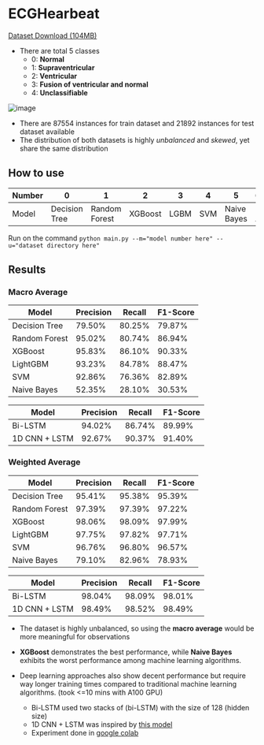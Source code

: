 # ECGHearbeat

[Dataset Download (104MB)](https://www.kaggle.com/datasets/shayanfazeli/heartbeat/download?datasetVersionNumber=1)

- There are total 5 classes
  - 0: **Normal**
  - 1: **Supraventricular**
  - 2: **Ventricular**
  - 3: **Fusion of ventricular and normal**
  - 4: **Unclassifiable**

![image](https://github.com/dchung1209/ECGHearbeat/assets/121478848/6f2c5bf4-a8f0-45ad-8159-d7e7d9cd50f8)


- There are 87554 instances for train dataset and 21892 instances for test dataset available
- The distribution of both datasets is highly *unbalanced* and *skewed*, yet share the same distribution

## How to use

| Number | 0             | 1             | 2       | 3    | 4    | 5           | 6>=     |
| ------ | ------------- | ------------- | ------- | ---- | ---- | ----------- | ------- |
| Model  | Decision Tree | Random Forest | XGBoost | LGBM | SVM  | Naive Bayes | Run All |

Run on the command `python main.py --m="model number here" --u="dataset directory here"`

## Results

### Macro Average

| Model | Precision | Recall | F1-Score |
| --------------- | --------- | ------ | -------- |
| Decision Tree   | 79.50%    | 80.25% | 79.87%   |
| Random Forest   | 95.02%    | 80.74% | 86.94%   |
| XGBoost         | 95.83%    | 86.10% | 90.33%   |
| LightGBM        | 93.23%    | 84.78% | 88.47%   |
| SVM             | 92.86%    | 76.36% | 82.89%   |
| Naive Bayes     | 52.35%    | 28.10% | 30.53%   |

| Model | Precision | Recall | F1-Score |
| --------------- | --------- | ------ | -------- |
| Bi-LSTM         | 94.02%    | 86.74% | 89.99%   |
| 1D CNN + LSTM   | 92.67%    | 90.37% | 91.40%   |




### Weighted Average

| Model | Precision | Recall | F1-Score |
| --------------- | --------- | ------ | -------- |
| Decision Tree   | 95.41%    | 95.38% | 95.39%   |
| Random Forest   | 97.39%    | 97.39% | 97.22%   |
| XGBoost         | 98.06%    | 98.09% | 97.99%   |
| LightGBM        | 97.75%    | 97.82% | 97.71%   |
| SVM             | 96.76%    | 96.80% | 96.57%   |
| Naive Bayes     | 79.10%    | 82.96% | 78.93%   |

| Model | Precision | Recall | F1-Score |
| ------------------ | --------- | ------ | -------- |
| Bi-LSTM            | 98.04%    | 98.09% | 98.01%   |
| 1D CNN + LSTM      | 98.49%    | 98.52% | 98.49%   |


- The dataset is highly unbalanced, so using the **macro average** would be more meaningful for observations

- **XGBoost** demonstrates the best performance, while **Naive Bayes** exhibits the worst performance among machine learning algorithms.
- Deep learning approaches also show decent performance but require way longer training times compared to traditional machine learning algorithms. (took <=10 mins with A100 GPU)
  - Bi-LSTM used two stacks of (bi-LSTM) with the size of 128 (hidden size)
  - 1D CNN + LSTM was inspired by [this model](https://ieeexplore.ieee.org/document/8978926)
  - Experiment done in [google colab](https://colab.research.google.com/drive/1OtWUMyA9tEvlKlgiwaE24HayKKdxzv0E?usp=sharing)

  
